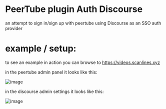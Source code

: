 # PeerTube plugin Auth Discourse

an attempt to sign in/sign up with peertube using Discourse as an SSO auth provider

# example / setup:

to see an example in action you can browse to https://videos.scanlines.xyz

in the peertube admin panel it looks like this:

![image](https://user-images.githubusercontent.com/12017938/100846160-76e25480-347e-11eb-8af2-0de23b05f1bc.png)

in the discourse admin settings it looks like this:

![image](https://user-images.githubusercontent.com/12017938/100846308-a6915c80-347e-11eb-8f83-10bd124a69cc.png)
